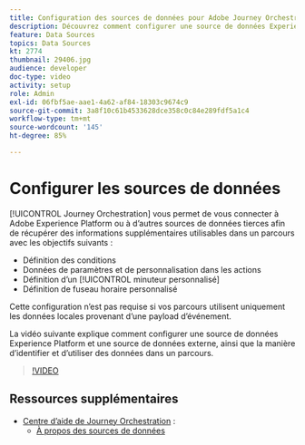 ```yaml
---
title: Configuration des sources de données pour Adobe Journey Orchestration
description: Découvrez comment configurer une source de données Experience Platform, configurer une source de données externe et rechercher et utiliser des données dans un parcours.
feature: Data Sources
topics: Data Sources
kt: 2774
thumbnail: 29406.jpg
audience: developer
doc-type: video
activity: setup
role: Admin
exl-id: 06fbf5ae-aae1-4a62-af84-18303c9674c9
source-git-commit: 3a8f10c61b4533628dce358c0c84e289fdf5a1c4
workflow-type: tm+mt
source-wordcount: '145'
ht-degree: 85%

---
```


# Configurer les sources de données

[!UICONTROL Journey Orchestration] vous permet de vous connecter à Adobe Experience Platform ou à d’autres sources de données tierces afin de récupérer des informations supplémentaires utilisables dans un parcours avec les objectifs suivants :

* Définition des conditions
* Données de paramètres et de personnalisation dans les actions
* Définition d’un [!UICONTROL minuteur personnalisé]
* Définition de fuseau horaire personnalisé

Cette configuration n’est pas requise si vos parcours utilisent uniquement les données locales provenant d’une payload d’événement.

La vidéo suivante explique comment configurer une source de données Experience Platform et une source de données externe, ainsi que la manière d’identifier et d’utiliser des données dans un parcours.

>[!VIDEO](https://video.tv.adobe.com/v/29406?quality=12)

## Ressources supplémentaires

* [Centre d’aide de Journey Orchestration](https://docs.adobe.com/content/help/fr-FR/journeys/using/journey-orchestration-home.html) :
   * [À propos des sources de données](https://docs.adobe.com/content/help/fr-FR/journeys/using/data-source-journeys/about-data-sources.html)
